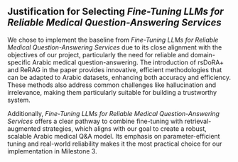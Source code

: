 ## Justification for Selecting *Fine-Tuning LLMs for Reliable Medical Question-Answering Services*

We chose to implement the baseline from *Fine-Tuning LLMs for Reliable Medical Question-Answering Services* due to its close alignment with the objectives of our project, particularly the need for reliable and domain-specific Arabic medical question-answering. The introduction of rsDoRA+ and ReRAG in the paper provides innovative, efficient methodologies that can be adapted to Arabic datasets, enhancing both accuracy and efficiency. These methods also address common challenges like hallucination and irrelevance, making them particularly suitable for building a trustworthy system.

Additionally, *Fine-Tuning LLMs for Reliable Medical Question-Answering Services* offers a clear pathway to combine fine-tuning with retrieval-augmented strategies, which aligns with our goal to create a robust, scalable Arabic medical Q&A model. Its emphasis on parameter-efficient tuning and real-world reliability makes it the most practical choice for our implementation in Milestone 3.
